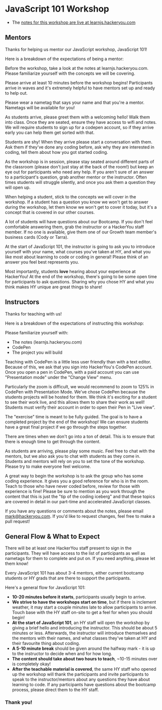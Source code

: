 # JavaScript 101 Workshop

- The [notes for this workshop are live at learnjs.hackeryou.com](http://learnjs.hackeryou.com)

## Mentors
Thanks for helping us mentor our JavaScript workshop, JavaScript 101!

Here is a breakdown of the expectations of being a mentor:

Before the workshop, take a look at the notes at learnjs.hackeryou.com. Please familiarize yourself with the concepts we will be covering.

Please arrive at least 10 minutes before the workshop begins! Participants arrive in waves and it's extremely helpful to have mentors set up and ready to help out.

Please wear a nametag that says your name and that you're a mentor. Nametags will be available for you!

As students arrive, please greet them with a welcoming hello! Walk them into class. Once they are seated, ensure they have access to wifi and notes. We will require students to sign up for a codepen account, so if they arrive early you can help them get sorted with that.

Students are shy! When they arrive please start a conversation with them. Ask them if they've done any coding before, ask why they are interested in coding, tell them about how you got started coding.

As the workshop is in session, please stay seated around different parts of the classroom (please don't just stay at the back of the room!) but keep an eye out for participants who need any help. If you aren't sure of an answer to a participant's question, grab another mentor or the instructor. Often times students will struggle silently, and once you ask them a question they will open up.

When helping a student, stick to the concepts we will cover in the workshop. If a student has a question you know we won't get to answer during the workshop, let them know we won't get to cover it today, but it's a concept that is covered in our other courses.

A lot of students will have questions about our Bootcamp. If you don't feel comfortable answering them, grab the instructor or a HackerYou staff member. If no one is available, give them one of our Growth team member's business cards (Cody or Tarra).

At the start of JavaScript 101, the instructor is going to ask you to introduce yourself with your name, what courses you've taken at HY, and what you like most about learning to code or coding in general! Please think of an answer you feel best represents you.

Most importantly, students **love** hearing about your experience at HackerYou! At the end of the workshop, there's going to be some open time for participants to ask questions. Sharing why you chose HY and what you think makes HY unique are great things to share!


## Instructors

Thanks for teaching with us!

Here is a breakdown of the expectations of instructing this workshop:

Please familiarize yourself with:
- The notes (learnjs.hackeryou.com)
- CodePen
- The project you will build

Teaching with CodePen is a little less user friendly than with a text editor. Because of this, we ask that you sign into HackerYou's CodePen account. Once you open a pen in CodePen, with a paid account you can use "Presentation mode" under the "Change View" menu.

Particularly the zoom is difficult, we would recommend to zoom to 125% in CodePen with Presentation Mode. We've chose CodePen because the students projects will be hosted for them. We think it's exciting for a student to see their work live, and this allows them to share their work as well! Students must verify their account in order to open their Pen in "Live view".

The "exercise" time is meant to be fully guided. The goal is to have a completed project by the end of the workshop! We can ensure students have a great final project if we go through the steps together.

There are times when we don't go into a ton of detail. This is to ensure that there is enough time to get through the content.

As students are arriving, please play some music. Feel free to chat with the mentors, but we also ask you to chat with students as they come in. Students and mentors will rely on you to set the tone of the workshop. Please try to make everyone feel welcome.

A great way to begin the workshop is to ask the group who has some coding experience. It gives you a good reference for who is in the room. Teach to those who have never coded before, review for those with experience is fine! Please be sure to mention as you work through the content that this is just the "tip of the coding iceberg" and that these topics are covered in detail in our part-time and accelerated JavaScript classes.

If you have any questions or comments about the notes, please email <a href="mailto:mark@hackeryou.com">mark@hackeryou.com.</a> If you'd like to request changes, feel free to make a pull request!

## General Flow & What to Expect

There will be at least one HackerYou staff present to sign in the participants. They will have access to the list of participants as well as nametags for them to complete and put on. If you need anything, please let them know!

Every JavaScript 101 has about 3-4 mentors, either current bootcamp students or HY grads that are there to support the participants.

Here's a general flow for JavaScript 101:
- **10-20 minutes before it starts**, participants usually begin to arrive.
- **We strive to have the workshops start on time**, but if there is inclement weather, it may start a couple minutes late to allow participants to arrive. Touch base with the HY staff on-site to get a feel for when you should begin!
- **At the start of JavaScript 101**, an HY staff will open the workshop by giving a brief hello and introducing the instructor. This should be about 5 minutes or less. Afterwards, the instructor will introduce themselves and the mentors with their names, and what classes they've taken at HY and their favourite thing about coding.
- **A 5-10 minute break** should be given around the halfway mark - it is up to the instructor to decide when and for how long.
- **The content should take about two hours to teach**, ~10-15 minutes over is completely okay!
- **After the teachable material is covered**, the same HY staff who opened up the workshop will thank the participants and invite participants to speak to the instructor/mentors about any questions they have about learning to code. If any participants have questions about the bootcamp process, please direct them to the HY staff.

### Thank you!
